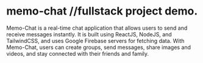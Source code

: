 # memo-chat //fullstack project demo.

Memo-Chat is a real-time chat application that allows users to send and receive messages instantly. It is built using ReactJS, NodeJS, and TailwindCSS, and uses Google Firebase servers for fetching data. With Memo-Chat, users can create groups, send messages, share images and videos, and stay connected with their friends and family.
